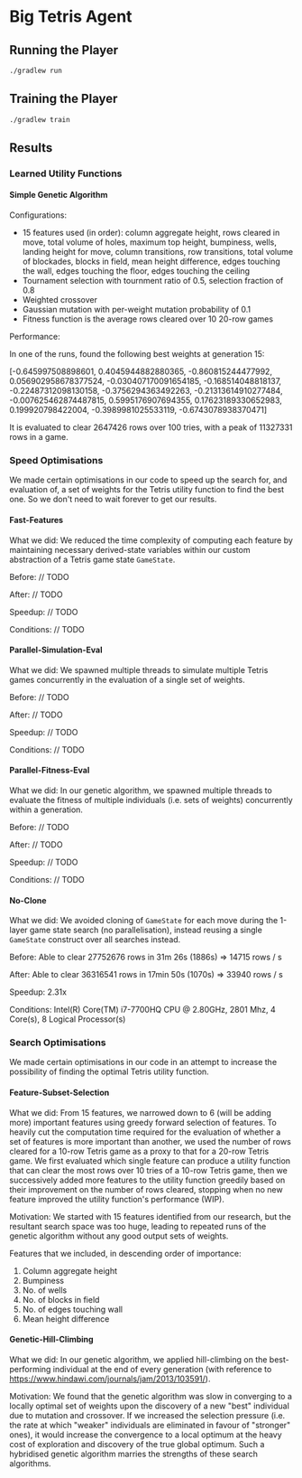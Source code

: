 # Big Tetris Agent

## Running the Player

```sh
./gradlew run
```

## Training the Player

```sh
./gradlew train
```

## Results

### Learned Utility Functions

#### Simple Genetic Algorithm

Configurations:

- 15 features used (in order): column aggregate height, rows cleared in move, total volume of holes, maximum top height, bumpiness, wells, landing height for move, column transitions, row transitions, total volume of blockades, blocks in field, mean height difference, edges touching the wall, edges touching the floor, edges touching the ceiling
- Tournament selection with tournment ratio of 0.5, selection fraction of 0.8
- Weighted crossover
- Gaussian mutation with per-weight mutation probability of 0.1
- Fitness function is the average rows cleared over 10 20-row games

Performance:

In one of the runs, found the following best weights at generation 15:

[-0.645997508898601, 0.4045944882880365, -0.860815244477992, 0.056902958678377524, -0.030407170091654185, -0.168514048818137, -0.22487312098130158, -0.3756294363492263, -0.21313614910277484, -0.007625462874487815, 0.5995176907694355, 0.17623189330652983, 0.199920798422004, -0.3989981025533119, -0.6743078938370471]

It is evaluated to clear 2647426 rows over 100 tries, with a peak of 11327331 rows in a game.

### Speed Optimisations

We made certain optimisations in our code to speed up the search for, and evaluation of, a set of weights for the Tetris utility function to find the best one. So we don't need to wait forever to get our results.

#### Fast-Features

What we did: We reduced the time complexity of computing each feature by maintaining necessary derived-state variables within our custom abstraction of a Tetris game state `GameState`.

Before: // TODO

After: // TODO

Speedup: // TODO

Conditions: // TODO

#### Parallel-Simulation-Eval

What we did: We spawned multiple threads to simulate multiple Tetris games concurrently in the evaluation of a single set of weights.

Before: // TODO

After: // TODO

Speedup: // TODO

Conditions: // TODO

#### Parallel-Fitness-Eval

What we did: In our genetic algorithm, we spawned multiple threads to evaluate the fitness of multiple individuals (i.e. sets of weights) concurrently within a generation.

Before: // TODO

After: // TODO

Speedup: // TODO

Conditions: // TODO

#### No-Clone

What we did: We avoided cloning of `GameState` for each move during the 1-layer game state search (no parallelisation), instead reusing a single `GameState` construct over all searches instead.

Before: Able to clear 27752676 rows in 31m 26s (1886s) => 14715 rows / s

After: Able to clear 36316541 rows in 17min 50s (1070s) => 33940 rows / s

Speedup: 2.31x

Conditions: Intel(R) Core(TM) i7-7700HQ CPU @ 2.80GHz, 2801 Mhz, 4 Core(s), 8 Logical Processor(s)

### Search Optimisations

We made certain optimisations in our code in an attempt to increase the possibility of finding the optimal Tetris utility function.

#### Feature-Subset-Selection

What we did: From 15 features, we narrowed down to 6 (will be adding more) important features using greedy forward selection of features. To heavily cut the computation time required for the evaluation of whether a set of features is more important than another, we used the number of rows cleared for a 10-row Tetris game as a proxy to that for a 20-row Tetris game. We first evaluated which single feature can produce a utility function that can clear the most rows over 10 tries of a 10-row Tetris game, then we successively added more features to the utility function greedily based on their improvement on the number of rows cleared, stopping when no new feature improved the utility function's performance (WIP).

Motivation: We started with 15 features identified from our research, but the resultant search space was too huge, leading to repeated runs of the genetic algorithm without any good output sets of weights.

Features that we included, in descending order of importance:

1) Column aggregate height
2) Bumpiness
3) No. of wells
4) No. of blocks in field
5) No. of edges touching wall
6) Mean height difference

#### Genetic-Hill-Climbing

What we did: In our genetic algorithm, we applied hill-climbing on the best-performing individual at the end of every generation (with reference to https://www.hindawi.com/journals/jam/2013/103591/).

Motivation: We found that the genetic algorithm was slow in converging to a locally optimal set of weights upon the discovery of a new "best" individual due to mutation and crossover. If we increased the selection pressure (i.e. the rate at which "weaker" individuals are eliminated in favour of "stronger" ones), it would increase the convergence to a local optimum at the heavy cost of exploration and discovery of the true global optimum. Such a hybridised genetic algorithm marries the strengths of these search algorithms.
